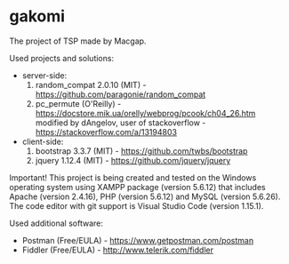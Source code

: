 # gakomi
The project of TSP made by Macgap.

Used projects and solutions:
* server-side:
    1. random_compat 2.0.10 (MIT) - https://github.com/paragonie/random_compat
    2. pc_permute (O'Reilly) - https://docstore.mik.ua/orelly/webprog/pcook/ch04_26.htm
    modified by dAngelov, user of stackoverflow - https://stackoverflow.com/a/13194803
* client-side:
    1. bootstrap 3.3.7 (MIT) - https://github.com/twbs/bootstrap
    2. jquery 1.12.4 (MIT) - https://github.com/jquery/jquery

Important! This project is being created and tested on the Windows operating system using XAMPP package (version 5.6.12) that includes Apache (version 2.4.16), PHP (version 5.6.12) and MySQL (version 5.6.26). The code editor with git support is Visual Studio Code (version 1.15.1).

Used additional software:
* Postman (Free/EULA) - https://www.getpostman.com/postman
* Fiddler (Free/EULA) - http://www.telerik.com/fiddler